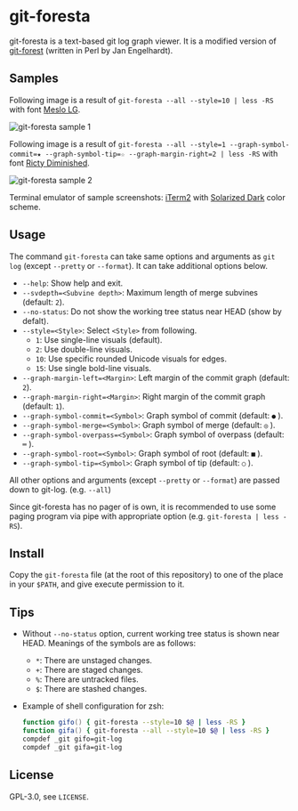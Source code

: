 # git-foresta

git-foresta is a text-based git log graph viewer.
It is a modified version of [git-forest](http://inai.de/projects/hxtools/) (written in Perl by Jan Engelhardt).

## Samples

Following image is a result of
`git-foresta --all --style=10 | less -RS`
with font [Meslo LG](https://github.com/andreberg/Meslo-Font).

![git-foresta sample 1](https://raw.githubusercontent.com/takaaki-kasai/git-foresta/assets/zzz_git-foresta-sample1.png "git-foresta sample 1")

Following image is a result of
`git-foresta --all --style=1 --graph-symbol-commit=★ --graph-symbol-tip=☆ --graph-margin-right=2 | less -RS`
with font [Ricty Diminished](https://github.com/edihbrandon/RictyDiminished).

![git-foresta sample 2](https://raw.githubusercontent.com/takaaki-kasai/git-foresta/assets/zzz_git-foresta-sample2.png "git-foresta sample 2")

Terminal emulator of sample screenshots: [iTerm2](https://www.iterm2.com/)
with [Solarized Dark](https://github.com/altercation/solarized/tree/master/iterm2-colors-solarized) color scheme.

## Usage

The command `git-foresta` can take same options and arguments as `git log` (except `--pretty` or `--format`).
It can take additional options below.

* `--help`: Show help and exit.
* `--svdepth=<Subvine depth>`: Maximum length of merge subvines (default: `2`).
* `--no-status`: Do not show the working tree status near HEAD (show by defalt).
* `--style=<Style>`: Select `<Style>` from following.
  - `1`: Use single-line visuals (default).
  - `2`: Use double-line visuals.
  - `10`: Use specific rounded Unicode visuals for edges.
  - `15`: Use single bold-line visuals.
* `--graph-margin-left=<Margin>`: Left margin of the commit graph (default: `2`).
* `--graph-margin-right=<Margin>`: Right margin of the commit graph (default: `1`).
* `--graph-symbol-commit=<Symbol>`: Graph symbol of commit (default: `●` ).
* `--graph-symbol-merge=<Symbol>`: Graph symbol of merge (default: `◎` ).
* `--graph-symbol-overpass=<Symbol>`: Graph symbol of overpass (default: `═` ).
* `--graph-symbol-root=<Symbol>`: Graph symbol of root (default: `■` ).
* `--graph-symbol-tip=<Symbol>`: Graph symbol of tip (default: `○` ).

All other options and arguments (except `--pretty` or `--format`) are passed down to git-log. (e.g. `--all`)

Since git-foresta has no pager of is own, it is recommended to use some paging program
via pipe with appropriate option (e.g. `git-foresta | less -RS`).

## Install

Copy the `git-foresta` file (at the root of this repository) to one of the place in your `$PATH`,
and give execute permission to it.

## Tips

* Without `--no-status` option, current working tree status is shown near HEAD.
  Meanings of the symbols are as follows:
  - `*`: There are unstaged changes.
  - `+`: There are staged changes.
  - `%`: There are untracked files.
  - `$`: There are stashed changes.

* Example of shell configuration for zsh:
  ```zsh
  function gifo() { git-foresta --style=10 $@ | less -RS }
  function gifa() { git-foresta --all --style=10 $@ | less -RS }
  compdef _git gifo=git-log
  compdef _git gifa=git-log
  ```

## License

GPL-3.0, see `LICENSE`.
